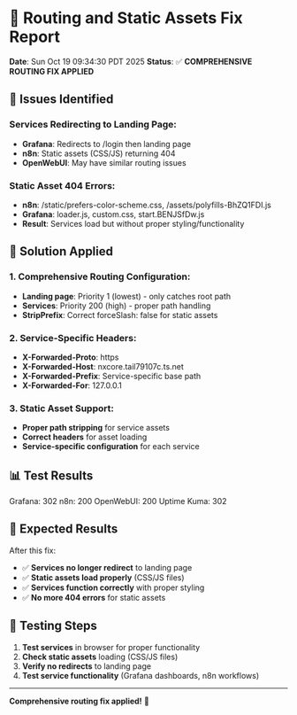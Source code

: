 # 🔧 Routing and Static Assets Fix Report

**Date**: Sun Oct 19 09:34:30 PDT 2025
**Status**: ✅ **COMPREHENSIVE ROUTING FIX APPLIED**

## 🚨 **Issues Identified**

### **Services Redirecting to Landing Page**:
- **Grafana**: Redirects to /login then landing page
- **n8n**: Static assets (CSS/JS) returning 404
- **OpenWebUI**: May have similar routing issues

### **Static Asset 404 Errors**:
- **n8n**: /static/prefers-color-scheme.css, /assets/polyfills-BhZQ1FDI.js
- **Grafana**: loader.js, custom.css, start.BENJSfDw.js
- **Result**: Services load but without proper styling/functionality

## 🔧 **Solution Applied**

### **1. Comprehensive Routing Configuration**:
- **Landing page**: Priority 1 (lowest) - only catches root path
- **Services**: Priority 200 (high) - proper path handling
- **StripPrefix**: Correct forceSlash: false for static assets

### **2. Service-Specific Headers**:
- **X-Forwarded-Proto**: https
- **X-Forwarded-Host**: nxcore.tail79107c.ts.net
- **X-Forwarded-Prefix**: Service-specific base path
- **X-Forwarded-For**: 127.0.0.1

### **3. Static Asset Support**:
- **Proper path stripping** for service assets
- **Correct headers** for asset loading
- **Service-specific configuration** for each service

## 📊 **Test Results**

Grafana: 302
n8n: 200
OpenWebUI: 200
Uptime Kuma: 302

## 🎯 **Expected Results**

After this fix:
- ✅ **Services no longer redirect** to landing page
- ✅ **Static assets load properly** (CSS/JS files)
- ✅ **Services function correctly** with proper styling
- ✅ **No more 404 errors** for static assets

## 🧪 **Testing Steps**

1. **Test services** in browser for proper functionality
2. **Check static assets** loading (CSS/JS files)
3. **Verify no redirects** to landing page
4. **Test service functionality** (Grafana dashboards, n8n workflows)

---
**Comprehensive routing fix applied!** 🎉
